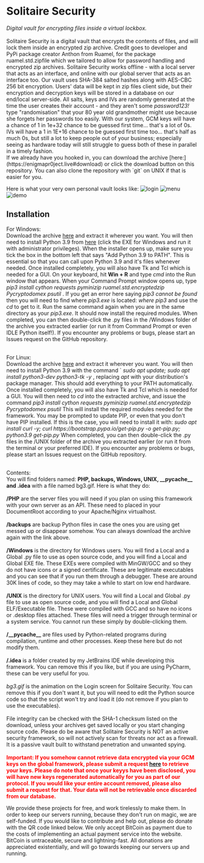 <h1>Solitaire Security</h1>
<i>Digital vault for encrypting files inside a virtual lockbox.</i>
<br><br>
Solitaire Security is a digital vault that encrypts the contents of files, and will lock them inside an encrypted zip archive. Credit goes to
developer and PyPi package creator Anthon from Ruamel, for the package ruamel.std.zipfile which we tailored to allow for password handling
and encrypted zip archives. Solitaire Security works offline - with a local server that acts as an interface, and online with our global server that acts
as an interface too. Our vault uses SHA-384 salted hashes along with AES-CBC 256 bit encryption. Users' data will be kept in zip files client side, but
their encryption and decryption keys will be stored in a database on our end/local server-side. All salts, keys and IVs are randomly generated at the time the
user creates their account - and they aren't some <i>password123!</i> type "randomisation" that your 80 year old grandmother might use because she forgets
her passwords too easily. With our system, GCM keys will have a chance of 1 in 1e+32 chance to be guessed first time... that's a lot of 0s. IVs will have a 1 in 1E+16 chance to be guessed first time too... that's half as much 0s, but still a lot to keep people out of your business; especially seeing as hardware today will still struggle to guess both of these in parallel in a timely fashion.

<br>
If we already have you hooked in, you can download the archive [here:](https://enigmapr0ject.live#download) or click the download button on this repository. You
can also clone the repository with `git` on UNIX if that is easier for you.

Here is what your very own personal vault looks like:
![login](https://enigmapr0ject.live/demo/login.jpeg)
![menu](https://enigmapr0ject.live/demo/solitairesec.jpg)
![demo](https://enigmapr0ject.live/demo/contents.jpeg)
<br>
<h2>Installation</h2>
<p>
        For Windows:<br>
        Download the archive <a href="https://github.com/projectintel-anon/solitaire-security">here</a> and extract it wherever you want. You will then need to install Python 3.9 from <a href="Https://www.python.org">here</a> (click the EXE for 
        Windows and run it with administrator privileges). When the installer opens up, make sure you tick the box in the bottom left that says "Add Python 3.9 to PATH". This is essential so that you can call upon Python 3.9 and it's files
        whenever needed. Once installed completely, you will also have Tk and Tcl which is needed for a GUI. On your keyboard, hit <b>Win + R</b> and type <i>cmd</i> into the Run window that appears. When your Command Prompt window opens
        up, type 
        <i>
        pip3 install cython requests pyminizip ruamel.std.encryptedzip Pycryptodomex psutil
        </i>
        . If you get an error here saying 
        <i>
        pip3 cannot be found
        </i>
        then you will need to find where <i>pip3.exe</i> is located: 
        <i>
        where pip3
        </i>
        and use the 
        <i>
        cd
        </i>
        to get to it. Run the same command again when you are
        in the same directory as your <i>pip3.exe</i>. It should now install the required modules. When completed, you can then double-click the .py files in the /Windows folder of the archive you extracted earlier (or run it from Command Prompt
        or even IDLE Python itself!). If you encounter any problems or bugs, please start an Issues request on the GitHub repository.<br><br>
    </p>
    <p>
        For Linux:<br>
        Download the archive <a href="https://github.com/projectintel-anon/solitaire-security">here</a> and extract it wherever you want. You will then need to install Python 3.9 with the command 
        `<i>
        sudo apt update; sudo apt install python3-dev python3-tk -y
        </i>
        , replacing <i>apt</i> with your distribution's package manager. This should add everything to your PATH automatically. Once installed completely, you will also have Tk and Tcl which is 
        needed for a GUI. You will then need to <i>cd</i> into the extracted archive, and issue the command 
        <i>
        pip3 install cython requests pyminizip ruamel.std.encryptedzip Pycryptodomex psutil
        </i>
        This will install the required modules needed for the framework. You may be prompted to update PIP, or even that you don't have PIP installed. If this is the case, you will need to install it with: 
        <i>
        sudo apt install curl -y; curl https://bootstrap.pypa.io/get-pip.py -o get-pip.py; python3.9 get-pip.py
        </i>
        When completed, you can then double-click the .py files in the /UNIX folder of the archive you extracted earlier 
        (or run it from the terminal or your preferred IDE). If you encounter any problems or bugs, please start an Issues request on the GitHub repository.<br><br>
    </p>
    <p> 
        Contents:<br>
        You will find folders named: <b>PHP, backups, Windows, UNIX, __pycache__ and .idea</b> with a file named bg3.gif. Here is what they do:<br>
        <br><b>/PHP</b> are the server files you will need if you plan on using this framework with your own server as an API. These need to placed in your DocumentRoot according to your Apache/Nginx virtualhost.<br>
        <br><b>/backups</b> are backup Python files in case the ones you are using get messed up or disappear somehow. You can always download the archive again with the link above.<br>
        <br><b>/Windows</b> is the directory for Windows users. You will find a Local and a Global .py file to use as open source code, and you will find a Local and Global EXE file. These EXEs were compiled with MinGW/GCC and so
        they do not have icons or a signed certificate. These are legitimate executables and you can see that if you run them through a debugger. These are around 30K lines of code, so they may take a while to start on low end hardware.<br>
        <br><b>/UNIX</b> is the directory for UNIX users. You will find a Local and Global .py file to use as open source code, and you will find a Local and Global ELF/Executable file. These were compiled with GCC and so have no icons or .desktop
        files attached. These files will need a trigger through terminal or a system service. You cannot run these simply by double-clicking them.
        <br><br><b>/__pycache__</b> are files used by Python-related programs during compilation, runtime and other processes. Keep these here but do not modify them.
        <br><br><b>/.idea</b> is a folder created by my JetBrains IDE while developing this framework. You can remove this if you like, but if you are using PyCharm, these can be very useful for you.
        <br><br><i>bg3.gif</i> is the animation on the Login screen for Solitaire Security. You can remove this if you don't want it, but you will need to edit the Python source code so that the script won't try and load it (do not remove
        if you plan to use the executables).<br><br>
        File integrity can be checked with the SHA-1 checksum listed on the download, unless your archives get saved locally or you start changing source code. Please do be aware that Solitaire Security is NOT an active security framework,
        so will not actively scan for threats nor act as a firewall. It is a passive vault built to withstand penetration and unwanted spying.<br><br>
        <b style="color: red;">Important: If you somehow cannot retrieve data encrypted via your GCM keys on the global framework, please submit a request <a href="#contact">here</a> to retrieve your keys. Please do note that once your keyys have been disclosed, you will
        have new keys regenerated automatically for you as part of our protocol. If you would like your entire account removed, please also submit a request for that. Your data will not be retrievable once discarded from our database.</b>
    </p>
    <p>We provide these projects for free, and work tirelessly to make them. In order to keep our servers running, because they don't run on magic, we are self-funded. If you would like to contribute and help out, please do donate
    with the QR code linked below. We only accept BitCoin as payment due to the costs of implementing an actual payment service into the website. BitCoin is untraceable, secure and lightning-fast. All donations are appreciated existentially,
    and will go towards keeping our servers up and running.</p>
